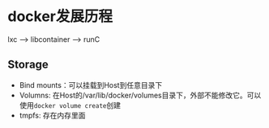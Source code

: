 # docker发展历程
lxc --> libcontainer --> runC
## Storage
- Bind mounts：可以挂载到Host到任意目录下
- Volumns: 在Host的/var/lib/docker/volumes目录下，外部不能修改它。可以使用`docker volume create`创建
- tmpfs: 存在内存里面